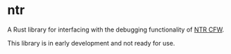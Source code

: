 # ntr

A Rust library for interfacing with the debugging functionality of [NTR CFW](https://gbatemp.net/threads/release-ntr-cfw-2-2-anti-piracy-region-free-cfw-on-jp-eu-us-aus-new-3ds.385142/). 

This library is in early development and not ready for use.
